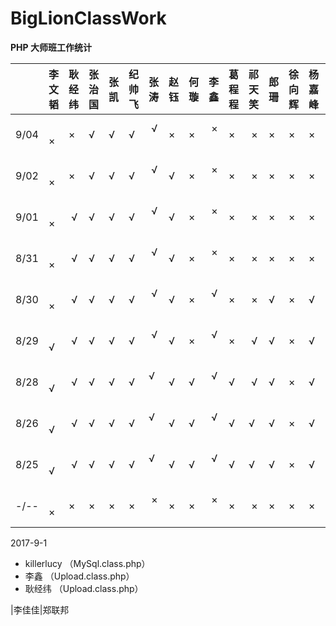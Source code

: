 # BigLionClassWork
**PHP 大师班工作统计**

    | 李文韬 | 耿经纬 | 张治国 | 张凯 | 纪帅飞 | 张涛 | 赵钰 | 何璇 | 李鑫 | 葛程程 | 祁天笑 | 郎珊 | 徐向辉 | 杨嘉峰 | 乔晨华 | 师高明 | （次数）
----|-------|--------|-------|------|--------|-----|------|------|-----|-------|--------|------|-------|-------|--------|-------|------
9/04 |   ×  |    ×   |   √   |   √  |   √    |  √  |   ×  |   ×  |  ×  |   ×   |    ×   |   ×  |   ×   |   ×   |    ×   |    ×  |   9
9/02 |   ×  |    ×   |   √   |   √  |   √    |  √  |   √  |   ×  |  ×  |   ×   |    ×   |   ×  |   ×   |   ×   |    ×   |    ×  |   8
9/01 |   ×  |    √   |   √   |   √  |   √    |  √  |   √  |   ×  |  ×  |   ×   |    ×   |   ×  |   ×   |   ×   |    ×   |    ×  |   7
8/31 |   ×  |    √   |   √   |   √  |   √    |  √  |   √  |   ×  |  ×  |   ×   |    ×   |   ×  |   ×   |   ×   |    ×   |    ×  |   6
8/30 |   ×  |    √   |   √   |   √  |   √    |  √  |   √  |   ×  |  √  |   ×   |    ×   |   √  |   ×   |   √   |    ×   |    ×  |   5
8/29 |   √  |    √   |   √   |   √  |   √    |  √  |   √  |   ×  |  √  |   ×   |    √   |   √  |   ×   |   √   |    ×   |    √  |   4
8/28 |   √  |    √   |   √   |   √  |   √    |  √  |   √  |   √  |  √  |   √   |    √   |   √  |   ×   |   √   |    ×   |    √  |   3
8/26 |   √  |    √   |   √   |   √  |   √    |  √  |   √  |   √  |  √  |   √   |    √   |   √  |   ×   |   √   |    ×   |    √  |   2
8/25 |   √  |    √   |   √   |   √  |   √    |  √  |   √  |   √  |  √  |   √   |    √   |   √  |   ×   |   √   |    ×   |    √  |   1
-/-- |   ×  |    ×   |   ×   |   ×  |   ×    |  ×  |   ×  |   ×  |  ×  |   ×   |    ×   |   ×  |   ×   |   ×   |    ×   |    ×  |   N


2017-9-1 
- killerlucy （MySql.class.php）
- 李鑫 （Upload.class.php）
- 耿经纬 （Upload.class.php）


|李佳佳|郑联邦
